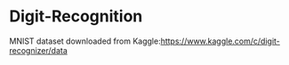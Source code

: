 # Digit-Recognition
MNIST dataset downloaded from Kaggle:https://www.kaggle.com/c/digit-recognizer/data
